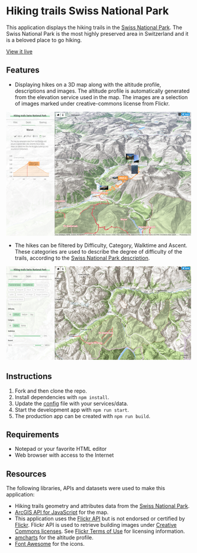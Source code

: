 # Hiking trails Swiss National Park

This application displays the hiking trails in the [Swiss National Park](http://www.nationalpark.ch/en/). The Swiss National Park is the most highly preserved area in Switzerland and it is a beloved place to go hiking.

[View it live](https://ralucanicola.github.io/hiking-app)

## Features

* Displaying hikes on a 3D map along with the altitude profile, descriptions and images. The altitude profile is automatically generated from the elevation service used in the map. The images are a selection of images marked under creative-commons license from Flickr.

 ![screenshot](screenshots/screenshot1.PNG)
* The hikes can be filtered by Difficulty, Category, Walktime and Ascent. These categories are used to describe the degree of difficulty of the trails, according to the [Swiss National Park description](http://www.nationalpark.ch/en/visit/trails-routes).

 ![screenshot](screenshots/screenshot2.PNG)

## Instructions

1. Fork and then clone the repo.
2. Install dependencies with `npm install`.
3. Update the [config](./src/ts/config.ts) file with your services/data.
4. Start the development app with `npm run start`.
5. The production app can be created with `npm run build`.

## Requirements

* Notepad or your favorite HTML editor
* Web browser with access to the Internet

## Resources

The following libraries, APIs and datasets  were used to make this application:</p>

* Hiking trails geometry and attributes data from the [Swiss National Park](http://www.nationalpark.ch/en/visit/trails-routes).
* [ArcGIS API for JavaScript](https://developers.arcgis.com/javascript/) for the map.
* This application uses the <a href="https://www.flickr.com/services/api/" target="_blank">Flickr API</a> but is not endorsed or certified by <a href="https://www.flickr.com/" target="_blank">Flickr</a>. Flickr API is used to retrieve building images under <a href="https://creativecommons.org/licenses/" target="_blank">Creative Commons licenses</a>. See <a href="https://www.flickr.com/services/api/tos/" target="_blank">Flickr Terms of Use</a> for licensing information.
* [amcharts](https://github.com/amcharts) for the altitude profile.
* [Font Awesome](https://fontawesome.com/) for the icons.


